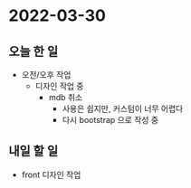 # 2022-03-30
## 오늘 한 일
- 오전/오후 작업
    - 디자인 작업 중
        - mdb 취소
          - 사용은 쉽지만, 커스텀이 너무 어렵다
          - 다시 bootstrap 으로 작성 중
## 내일 할 일
- front 디자인 작업